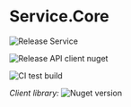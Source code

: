 # Service.Core

![Release Service](https://github.com/MyJetWallet/Service.Core/workflows/Release%20Service/badge.svg)

![Release API client nuget](https://github.com/MyJetWallet/Service.Core/workflows/Release%20API%20client%20nuget/badge.svg)

![CI test build](https://github.com/MyJetWallet/Service.Core/workflows/CI%20test%20build/badge.svg)

*Client library:* ![Nuget version](https://img.shields.io/nuget/v/MyJetWallet.Service.Core.Client?label=MyJetWallet.Service.Core.Client&style=social)

